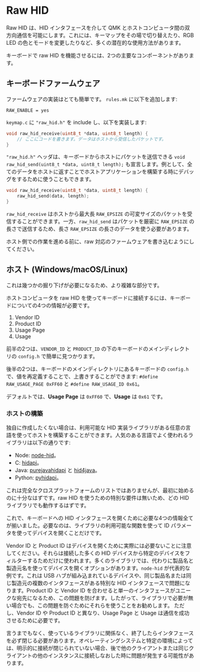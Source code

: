 # Raw HID

<!---
  original document: 0.10.47:docs/feature_rawhid.md
  git diff 0.10.47 HEAD -- docs/feature_rawhid.md | cat
-->

Raw HID は、HID インタフェースを介して QMK とホストコンピュータ間の双方向通信を可能にします。これには、キーマップをその場で切り替えたり、RGB LED の色とモードを変更したりなど、多くの潜在的な使用方法があります。

キーボードで raw HID を機能させるには、2つの主要なコンポーネントがあります。

## キーボードファームウェア

ファームウェアの実装はとても簡単です。
`rules.mk` に以下を追加します:

```make
RAW_ENABLE = yes
```

`keymap.c` に `"raw_hid.h"` を include し、以下を実装します:

```C
void raw_hid_receive(uint8_t *data, uint8_t length) {
    // ここにコードを書きます。データはホストから受信したパケットです。
}
```

`"raw_hid.h"` ヘッダは、キーボードからホストにパケットを送信できる `void raw_hid_send(uint8_t *data, uint8_t length);` も宣言します。例として、全てのデータをホストに返すことでホストアプリケーションを構築する時にデバッグをするために使うこともできます。

```C
void raw_hid_receive(uint8_t *data, uint8_t length) {
    raw_hid_send(data, length);
}
```

`raw_hid_receive` はホストから最大長 `RAW_EPSIZE` の可変サイズのパケットを受信することができます。一方、`raw_hid_send` はパケットを厳密に `RAW_EPSIZE` の長さで送信するため、長さ `RAW_EPSIZE` の長さのデータを使う必要があります。

ホスト側での作業を進める前に、raw 対応のファームウェアを書き込むようにしてください。

## ホスト (Windows/macOS/Linux)

これは幾つかの掘り下げが必要になるため、より複雑な部分です。

ホストコンピュータを raw HID を使ってキーボードに接続するには、キーボードについての4つの情報が必要です。

1. Vendor ID
2. Product ID
3. Usage Page
4. Usage

前半の2つは、`VENDOR_ID` と `PRODUCT_ID` の下のキーボードのメインディレクトリの `config.h` で簡単に見つかります。

後半の2つは、キーボードのメインディレクトリにあるキーボードの `config.h` で、値を再定義することで、上書きすることができます: `#define RAW_USAGE_PAGE 0xFF60` と `#define RAW_USAGE_ID 0x61`。

デフォルトでは、**Usage Page** は `0xFF60` で、**Usage** は `0x61` です。

### ホストの構築

独自に作成したくない場合は、利用可能な HID 実装ライブラリがある任意の言語を使ってホストを構築することができます。人気のある言語でよく使われるライブラリは以下の通りです:

* Node: [node-hid](https://github.com/node-hid/node-hid)。
* C: [hidapi](https://github.com/libusb/hidapi)。
* Java: [purejavahidapi](https://github.com/nyholku/purejavahidapi) と [hid4java](https://github.com/gary-rowe/hid4java)。
* Python: [pyhidapi](https://pypi.org/project/hid/)。

これは完全なクロスプラットフォームのリストではありませんが、最初に始めるのに十分なはずです。raw HID を使うための特別な要件は無いため、どの HID ライブラリでも動作するはずです。

これで、キーボードへの HID インタフェースを開くために必要な4つの情報全てが揃いました。必要なのは、ライブラリの利用可能な関数を使って ID パラメータを使ってデバイスを開くことだけです。

Vendor ID と Product ID はデバイスを開くために実際には必要ないことに注意してください。それらは接続した多くの HID デバイスから特定のデバイスをフィルターするためだけに使われます。多くのライブラリでは、代わりに製品名と製造元名を使ってデバイスを開くオプションがあります。`node-hid` が代表的な例です。これは USB ハブが組み込まれているデバイスや、同じ製品名または同じ製造元の複数のインタフェースがある特別な HID インタフェースで問題になります。Product ID と Vendor ID を合わせると単一のインタフェースがユニークな宛先になるため、この問題を防げます。したがって、ライブラリで必要が無い場合でも、この問題を防ぐためにそれらを使うことをお勧めします。
ただし、Vendor ID や Product ID と異なり、Usage Page と Usage は通信を成功させるために必要です。

言うまでもなく、使っているライブラリに関係なく、終了したらインタフェースを必ず閉じる必要があります。オペレーティングシステムと特定の環境によっては、明示的に接続が閉じられていない場合、後で他のクライアントまたは同じクライアントの他のインスタンスに接続しなおした時に問題が発生する可能性があります。
